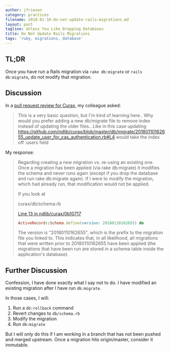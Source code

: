 ```yaml
---
author: jfriesen
category: practices
filename: 2018-01-16-do-not-update-rails-migrations.md
layout: post
tagline: Unless You Like Dropping Databases
title: Do Not Update Rails Migrations
tags: 'ruby, migrations, database'
---
```


## TL;DR

Once you have run a Rails migration via `rake db:migrate` or `rails db:migrate`, do not modify that migration.

## Discussion

In a [pull request review for Curax](https://github.com/ndlib/curax/pull/10), my colleague asked:

> This is a very basic question, but I'm kind of learning here..
> Why would you prefer adding a new db/migrate file to remove index instead of updating the older files..
> Like in this case updating https://github.com/ndlib/curax/blob/master/db/migrate/20180110162655_update_user_for_cas_authentication.rb#L4 would take the index off :users field

My response:

> Regarding creating a new migration vs. re-using an existing one. Once a migration has been applied (via rake db:migrate) it modifies the schema and never runs again (except if you drop the database and run rake db:migrate again). If I were to modify the migration, which had already run, that modification would not be applied.
>
> If you look at
>
> curax/db/schema.rb
>
> [Line 13 in ndlib/curax/0b10717](https://github.com/ndlib/curax/blob/0b107178cd2502ae7744d619e7f8ba812bec1213/db/schema.rb#L13)
> ```ruby
> ActiveRecord::Schema.define(version: 20180110162655) do
> ```
>The version is "20180110162655", which is the prefix to the migration file you linked to. This indicates that, in all likelihood, all migrations that were written prior to 20180110162655 have been applied (the migrations that have been run are stored in a schema table inside the application's database).

## Further Discussion

Confession, I have done exactly what I say not to do. I have modified an existing migration after I have run `db:migrate`.

In those cases, I will:

1. Run a `db:rollback` command
1. Revert changes to `db/schema.rb`
1. Modify the migration
1. Run `db:migrate`

But I will only do this if I am working in a branch that has not been pushed and merged upstream. Once a migration hits origin/master, consider it immutable.
